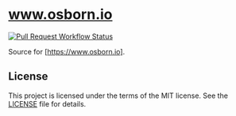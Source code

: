 # www.osborn.io

[![Pull Request Workflow Status](https://github.com/nosborn/www.osborn.io/actions/workflows/pull_request.yml/badge.svg)](https://github.com/nosborn/www.osborn.io/actions/workflows/pull_request.yml)
<!-- [![Dependabot Status](https://api.dependabot.com/badges/status?host=github&repo=nosborn/www.osborn.io)](https://dependabot.com) -->
<!-- [![SecurityHeaders.io](https://securityheadersiobadges.azurewebsites.net/create/badge?domain=https://www.osborn.io)](https://securityheaders.io/?q=https://www.osborn.io&hide=on&followRedirects=on) -->

Source for [https://www.osborn.io].

## License

This project is licensed under the terms of the MIT license.
See the [LICENSE](LICENSE) file for details.
